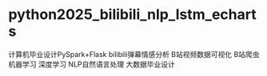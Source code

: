 # python2025_bilibili_nlp_lstm_echarts
计算机毕业设计PySpark+Flask bilibili弹幕情感分析 B站视频数据可视化 B站爬虫 机器学习 深度学习  NLP自然语言处理 大数据毕业设计
